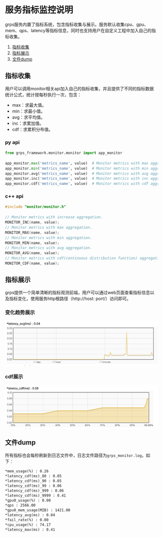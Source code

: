 # 服务指标监控说明

grps服务内置了指标系统，包含指标收集与展示。服务默认收集cpu、gpu、mem、qps、latency等指标信息，同时也支持用户在自定义工程中加入自己的指标收集。

1. [指标收集](#指标收集)
2. [指标展示](#指标展示)
3. [文件dump](#文件dump)

## 指标收集

用户可以调用monitor相关api加入自己的指标收集，并且提供了不同的指标数据统计公式，统计按每秒执行一次，包含：

* max：求最大值。
* min：求最小值。
* avg：求平均值。
* inc：求累加值。
* cdf：求累积分布值。

### py api

```python
from grps_framework.monitor.monitor import app_monitor

app_monitor.max('metrics_name', value)  # Monitor metrics with max aggregation.
app_monitor.min('metrics_name', value)  # Monitor metrics with min aggregation.
app_monitor.avg('metrics_name', value)  # Monitor metrics with avg aggregation.
app_monitor.inc('metrics_name', value)  # Monitor metrics with inc aggregation.
app_monitor.cdf('metrics_name', value)  # Monitor metrics with cdf aggregation.
```

### c++ api

```c++
#include "monitor/monitor.h"

// Monitor metrics with increase aggregation.
MONITOR_INC(name, value);
// Monitor metrics with max aggregation.
MONITOR_MAX(name, value);
// Monitor metrics with min aggregation.
MONITOR_MIN(name, value);
// Monitor metrics with avg aggregation.
MONITOR_AVG(name, value);
// Monitor metrics with cdf(continuous distribution function) aggregation.
MONITOR_CDF(name, value);
```

## 指标展示

grps提供一个简单清晰的指标观测前端，用户可以通过web页面查看指标信息以及指标变化，使用服务http根路径（http://host:
port/）访问即可。

### 变化趋势展示

<img src="metrics_trend.png" width="600" height="auto" alt="metrics" align=center />

### cdf展示

<img src="metrics_cdf.png" width="600" height="auto" alt="metrics" align=center />

## 文件dump

所有指标也会每秒刷新到日志文件中，日志文件路径为```grps_monitor.log```，如下：

```text
*mem_usage(%) : 0.26
*latency_cdf(ms)_80 : 0.05
*latency_cdf(ms)_90 : 0.05
*latency_cdf(ms)_99 : 0.06
*latency_cdf(ms)_999 : 0.06
*latency_cdf(ms)_9999 : 0.41
*gpu0_usage(%) : 0.00
*qps : 2566.00
*gpu0_mem_usage(MIB) : 1421.00
*latency_avg(ms) : 0.04
*fail_rate(%) : 0.00
*cpu_usage(%) : 74.17
*latency_max(ms) : 0.41
```
